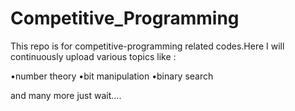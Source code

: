 # Competitive_Programming
This repo is for competitive-programming related codes.Here I will continuously upload various topics like :

•number theory 
•bit manipulation
•binary search

and many more just wait....
